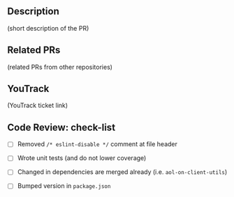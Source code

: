 ## Description
(short description of the PR)

## Related PRs
(related PRs from other repositories)

## YouTrack
(YouTrack ticket link)

## Code Review: check-list
- [ ] Removed `/* eslint-disable */` comment at file header
- [ ] Wrote unit tests (and do not lower coverage)
- [ ] Changed in dependencies are merged already (i.e. `aol-on-client-utils`)
- [ ] Bumped version in `package.json`

